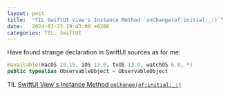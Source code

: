 ```yaml
---
layout: post
title:  "TIL SwiftUI View's Instance Method `onChange(of:initial:_:)`"
date:   2024-03-23 19:43:00 +0200
categories: TIL, SwiftUI
---
```

Have found strange declaration in SwiftUI sources as for me:

```swift
@available(macOS 10.15, iOS 13.0, tvOS 13.0, watchOS 6.0, *)
public typealias ObservableObject = ObservableObject
```

TIL [SwiftUI View's Instance Method `onChange(of:initial:_:)`](https://developer.apple.com/documentation/swiftui/view/onchange(of:initial:_:)-4psgg)
